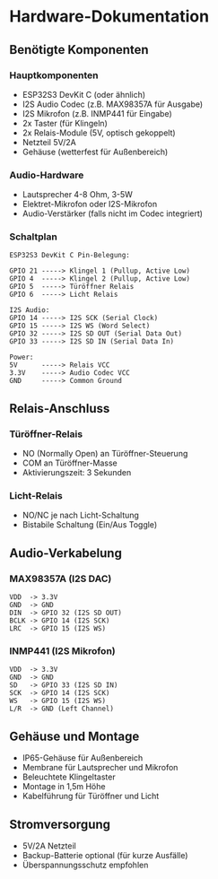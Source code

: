 # Hardware-Dokumentation

## Benötigte Komponenten

### Hauptkomponenten
- ESP32S3 DevKit C (oder ähnlich)
- I2S Audio Codec (z.B. MAX98357A für Ausgabe)
- I2S Mikrofon (z.B. INMP441 für Eingabe)
- 2x Taster (für Klingeln)
- 2x Relais-Module (5V, optisch gekoppelt)
- Netzteil 5V/2A
- Gehäuse (wetterfest für Außenbereich)

### Audio-Hardware
- Lautsprecher 4-8 Ohm, 3-5W
- Elektret-Mikrofon oder I2S-Mikrofon
- Audio-Verstärker (falls nicht im Codec integriert)

### Schaltplan

```
ESP32S3 DevKit C Pin-Belegung:

GPIO 21 -----> Klingel 1 (Pullup, Active Low)
GPIO 4  -----> Klingel 2 (Pullup, Active Low)
GPIO 5  -----> Türöffner Relais
GPIO 6  -----> Licht Relais

I2S Audio:
GPIO 14 -----> I2S SCK (Serial Clock)
GPIO 15 -----> I2S WS (Word Select)
GPIO 32 -----> I2S SD OUT (Serial Data Out)
GPIO 33 -----> I2S SD IN (Serial Data In)

Power:
5V      -----> Relais VCC
3.3V    -----> Audio Codec VCC
GND     -----> Common Ground
```

## Relais-Anschluss

### Türöffner-Relais
- NO (Normally Open) an Türöffner-Steuerung
- COM an Türöffner-Masse
- Aktivierungszeit: 3 Sekunden

### Licht-Relais
- NO/NC je nach Licht-Schaltung
- Bistabile Schaltung (Ein/Aus Toggle)

## Audio-Verkabelung

### MAX98357A (I2S DAC)
```
VDD  -> 3.3V
GND  -> GND
DIN  -> GPIO 32 (I2S SD OUT)
BCLK -> GPIO 14 (I2S SCK)
LRC  -> GPIO 15 (I2S WS)
```

### INMP441 (I2S Mikrofon)
```
VDD  -> 3.3V
GND  -> GND
SD   -> GPIO 33 (I2S SD IN)
SCK  -> GPIO 14 (I2S SCK)
WS   -> GPIO 15 (I2S WS)
L/R  -> GND (Left Channel)
```

## Gehäuse und Montage

- IP65-Gehäuse für Außenbereich
- Membrane für Lautsprecher und Mikrofon
- Beleuchtete Klingeltaster
- Montage in 1,5m Höhe
- Kabelführung für Türöffner und Licht

## Stromversorgung

- 5V/2A Netzteil
- Backup-Batterie optional (für kurze Ausfälle)
- Überspannungsschutz empfohlen